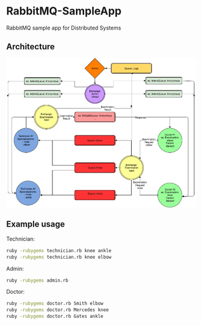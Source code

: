 # RabbitMQ-SampleApp
RabbitMQ sample app for Distributed Systems

## Architecture

![alt text](https://github.com/PawelBanach/RabbitMQ-SampleApp/blob/master/RabbitMQ-simple_hospital_architecture.jpg "Architecture")

## Example usage

Technician:
```bash
ruby -rubygems technician.rb knee ankle
ruby -rubygems technician.rb knee elbow
```

Admin:
```bash
ruby -rubygems admin.rb
```

Doctor:
```bash
ruby -rubygems doctor.rb Smith elbow
ruby -rubygems doctor.rb Mercedes knee
ruby -rubygems doctor.rb Gates ankle
```
